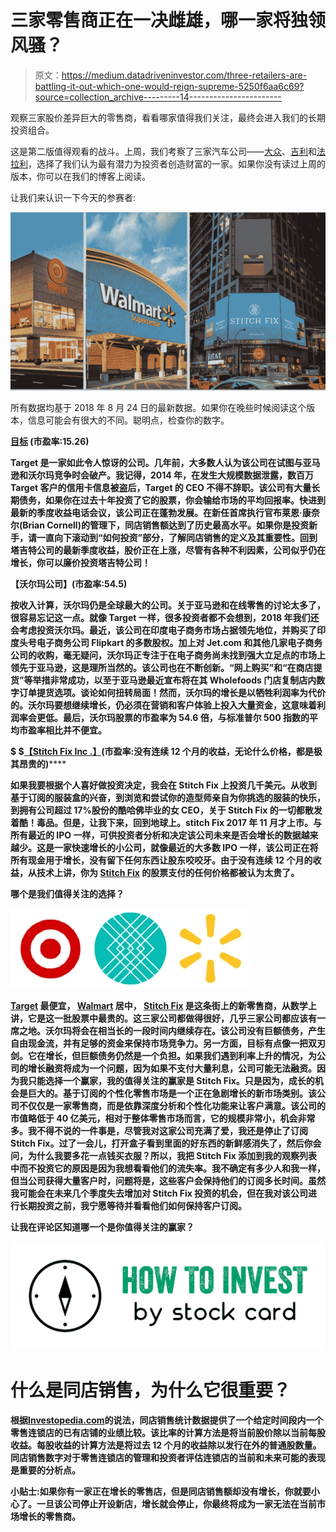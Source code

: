 # 三家零售商正在一决雌雄，哪一家将独领风骚？

> 原文：<https://medium.datadriveninvestor.com/three-retailers-are-battling-it-out-which-one-would-reign-supreme-5250f6aa6c69?source=collection_archive---------14----------------------->

观察三家股价差异巨大的零售商，看看哪家值得我们关注，最终会进入我们的长期投资组合。

这是第二版值得观看的战斗。上周，我们考察了三家汽车公司——[大众](https://stockcard.io/VLKAF)、[吉利](https://stockcard.io/GELYF)和[法拉利](https://stockcard.io/RACE)，选择了我们认为最有潜力为投资者创造财富的一家。如果你没有读过上周的版本，你可以在我们的博客上阅读。

让我们来认识一下今天的参赛者:

![](img/8340bf25e310b64a8939a28c431840ec.png)

所有数据均基于 2018 年 8 月 24 日的最新数据。如果你在晚些时候阅读这个版本，信息可能会有很大的不同。聪明点，检查你的数字。

**[目标](https://stockcard.io/TGT) (市盈率:15.26)**

**Target 是一家如此令人惊讶的公司。几年前，大多数人认为该公司在试图与亚马逊和沃尔玛竞争时会破产。我记得，2014 年，在发生大规模数据泄露，数百万 Target 客户的信用卡信息被盗后，Target 的 CEO 不得不辞职。该公司有大量长期债务，如果你在过去十年投资了它的股票，你会输给市场的平均回报率。快进到最新的季度收益电话会议，该公司正在蓬勃发展。在新任首席执行官布莱恩·康奈尔(Brian Cornell)的管理下，同店销售额达到了历史最高水平。如果你是投资新手，请一直向下滚动到“如何投资”部分，了解同店销售的定义及其重要性。回到塔吉特公司的最新季度收益，股价正在上涨，尽管有各种不利因素，公司似乎仍在增长，你可以廉价投资塔吉特公司！**

******【沃尔玛公司】(市盈率:54.5)******

******按收入计算，沃尔玛仍是全球最大的公司。关于亚马逊和在线零售的讨论太多了，很容易忘记这一点。就像 Target 一样，很多投资者都不会想到，2018 年我们还会考虑投资沃尔玛。最近，该公司在印度电子商务市场占据领先地位，并购买了印度头号电子商务公司 Flipkart 的多数股权。加上对 Jet.com 和其他几家电子商务公司的收购，毫无疑问，沃尔玛正专注于在电子商务尚未找到强大立足点的市场上领先于亚马逊，这是理所当然的。该公司也在不断创新。“网上购买”和“在商店提货”等举措非常成功，以至于亚马逊最近宣布将在其 Wholefoods 门店复制店内数字订单提货选项。谈论如何扭转局面！然而，沃尔玛的增长是以牺牲利润率为代价的。沃尔玛要想继续增长，仍必须在营销和客户体验上投入大量资金，这意味着利润率会更低。最后，沃尔玛股票的市盈率为 54.6 倍，与标准普尔 500 指数的平均市盈率相比并不便宜。******

********$ $**[【Stitch Fix Inc .】](https://stockcard.io/SFIX)**(市盈率:没有连续 12 个月的收益，无论什么价格，都是极其昂贵的)********

******如果我要根据个人喜好做投资决定，我会在 Stitch Fix 上投资几千美元。从收到基于订阅的服装盒的兴奋，到浏览和尝试你的造型师亲自为你挑选的服装的快乐，到拥有公司超过 17%股份的酷哈佛毕业的女 CEO，关于 Stitch Fix 的一切都散发着酷！毒品。但是，让我下来，回到地球上。stitch Fix 2017 年 11 月才上市。与所有最近的 IPO 一样，可供投资者分析和决定该公司未来是否会增长的数据越来越少。这是一家快速增长的小公司，就像最近的大多数 IPO 一样，该公司正在将所有现金用于增长，没有留下任何东西让股东咬咬牙。由于没有连续 12 个月的收益，从技术上讲，你为 [Stitch Fix](https://stockcard.io/SFIX) 的股票支付的任何价格都被认为太贵了。******

******哪个是我们值得关注的选择？******

******![](img/65528942ac75e3f6dd827f882e8f88ef.png)************![](img/7ae7d78415685a312a3cba15e2e7d364.png)************![](img/020454635882a6f2812a7e69addfc8b3.png)******

******[Target](https://stockcard.io/TGT?utm_source=Weekly+Updates+by+Stock+Card&utm_campaign=ee516c3267-Stock_Card_Weekly_08_26_2018&utm_medium=email&utm_term=0_95923bd703-ee516c3267-&ct=t(Stock_Card_Weekly_8_26_2018)) 最便宜， [Walmart](https://stockcard.io/WMT?utm_source=Weekly+Updates+by+Stock+Card&utm_campaign=ee516c3267-Stock_Card_Weekly_08_26_2018&utm_medium=email&utm_term=0_95923bd703-ee516c3267-&ct=t(Stock_Card_Weekly_8_26_2018)) 居中， [Stitch Fix](https://stockcard.io/SFIX?utm_source=Weekly+Updates+by+Stock+Card&utm_campaign=ee516c3267-Stock_Card_Weekly_08_26_2018&utm_medium=email&utm_term=0_95923bd703-ee516c3267-&ct=t(Stock_Card_Weekly_8_26_2018)) 是这条街上的新零售商，从数学上讲，它是这一批股票中最贵的。这三家公司都做得很好，几乎三家公司都应该有一席之地。沃尔玛将会在相当长的一段时间内继续存在。该公司没有巨额债务，产生自由现金流，并有足够的资金来保持市场竞争力。另一方面，目标有点像一把双刃剑。它在增长，但巨额债务仍然是一个负担。如果我们遇到利率上升的情况，为公司的增长融资将成为一个问题，因为如果不支付大量利息，公司可能无法融资。因为我只能选择一个赢家，我的值得关注的赢家是 Stitch Fix。只是因为，成长的机会是巨大的。基于订阅的个性化零售市场是一个正在急剧增长的新市场类别。该公司不仅仅是一家零售商，而是依靠深度分析和个性化功能来让客户满意。该公司的市值略低于 40 亿美元，相对于整体零售市场而言，它的规模非常小，机会非常多。我不得不说的一件事是，尽管我对这家公司充满了爱，我还是停止了订阅 Stitch Fix。过了一会儿，打开盒子看到里面的好东西的新鲜感消失了，然后你会问，为什么我要多花一点钱买衣服？所以，我把 Stitch Fix 添加到我的观察列表中而不投资它的原因是因为我想看看他们的流失率。我不确定有多少人和我一样，但当公司获得大量客户时，问题将是，这些客户会保持他们的订阅多长时间。虽然我可能会在未来几个季度失去增加对 Stitch Fix 投资的机会，但在我对该公司进行长期投资之前，我宁愿等待并看看他们如何保持客户订阅。******

******让我在评论区知道哪一个是你值得关注的赢家？******

******![](img/723c6db6f61a3ac4ac44e281a47eb48e.png)******

# ******什么是同店销售，为什么它很重要？******

******根据[Investopedia.com](https://www.investopedia.com/terms/s/samestoresales.asp?utm_source=Weekly+Updates+by+Stock+Card&utm_campaign=ee516c3267-Stock_Card_Weekly_08_26_2018&utm_medium=email&utm_term=0_95923bd703-ee516c3267-&ct=t(Stock_Card_Weekly_8_26_2018))的说法，同店销售统计数据提供了一个给定时间段内一个零售连锁店的已有店铺的业绩比较。该比率的计算方法是将当前股价除以当前每股收益。每股收益的计算方法是将过去 12 个月的收益除以发行在外的普通股数量。同店销售数字对于零售连锁店的管理和投资者评估连锁店的当前和未来可能的表现是重要的分析点。******

******小贴士:如果你有一家正在增长的零售店，但是同店销售额却没有增长，你就要小心了。一旦该公司停止开设新店，增长就会停止，你最终将成为一家无法在当前市场增长的零售商。******